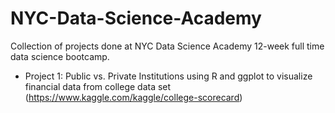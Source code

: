# NYC-Data-Science-Academy

Collection of projects done at NYC Data Science Academy 12-week full time data science bootcamp.

- Project 1: Public vs. Private Institutions using R and ggplot to visualize financial data from college data set (https://www.kaggle.com/kaggle/college-scorecard)
